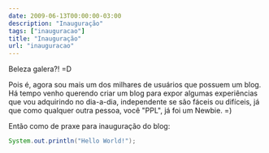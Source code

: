 ```yaml
---
date: 2009-06-13T00:00:00-03:00
description: "Inauguração"
tags: ["inauguracao"]
title: "Inauguração"
url: "inauguracao"
---
```


Beleza galera?! =D

Pois é, agora sou mais um dos milhares de usuários que possuem um blog. Há tempo venho querendo criar um blog para expor algumas experiências que vou adquirindo no dia-a-dia, independente se são fáceis ou difíceis, já que como qualquer outra pessoa, você "PPL", já foi um Newbie. =)

Então como de praxe para inauguração do blog:

```java
System.out.println("Hello World!");
```

